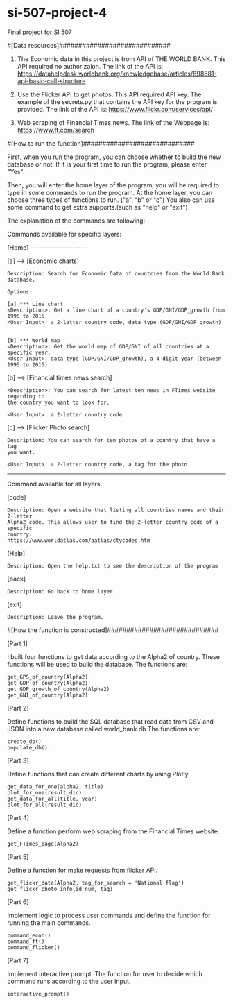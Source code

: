 # si-507-project-4
Final project for SI 507

#[Data resources]#############################
1. The Economic data in this project is from API of THE WORLD BANK. 
  This API required no authorizaion.
  The link of the API is: 
  https://datahelpdesk.worldbank.org/knowledgebase/articles/898581-api-basic-call-structure

2. Use the Flicker API to get photos. 
  This API required API key. The example of the secrets.py that contains the API key for the program is provided. 
  The link of the API is: 
  https://www.flickr.com/services/api/

3. Web scraping of Financial Times news. 
  The link of the Webpage is: 
  https://www.ft.com/search


#[How to run the function]#############################

First, when you run the program, you can choose whether to build the new database or not. 
If it is your first time to run the program, please enter "Yes".

Then, you will enter the home layer of the program, you will be required to type in some commands to run the program. 
At the home layer, you can choose three types of functions to run. ("a", "b" or "c")
You also can use some command to get extra supports.(such as "help" or "exit")

The explanation of the commands are following:

Commands available for specific layers:

[Home] --------------------

[a] -->	[Economic charts]

	Description: Search for Economic Data of countries from the World Bank database.

	Options:

	[a] *** Line chart
	<Description>: Get a line chart of a country's GDP/GNI/GDP_growth from 1995 to 2015.
	<User Input>: a 2-letter country code, data type (GDP/GNI/GDP_growth)


	[b] *** World map
	<Description>: Get the world map of GDP/GNI of all countries at a specific year.
	<User Input>: data type (GDP/GNI/GDP_growth), a 4 digit year (between 1995 to 2015)


[b] -->	[Financial times news search]

	<Description>: You can search for latest ten news in FTimes website regarding to 
	the country you want to look for.
	
	<User Input>: a 2-letter country code


[c] -->	[Flicker Photo search]

	Description: You can search for ten photos of a country that have a tag 
	you want.

	<User Input>: a 2-letter country code, a tag for the photo

---------------------------------------------------

Command available for all layers: 

[code]

	Description: Open a website that listing all countries names and their 2-letter 
	Alpha2 code. This allows user to find the 2-letter country code of a specific 
	country.
	https://www.worldatlas.com/aatlas/ctycodes.htm


[Help]

	Description: Open the help.txt to see the description of the program

[back]	

	Description: Go back to home layer.

[exit]

	Description: Leave the program.

  
#[How the function is constructed]#############################
 
[Part 1]

I built four functions to get data according to the Alpha2 of country. These functions will be used to build the database.
The functions are:

	get_GPS_of_country(Alpha2)
	get_GDP_of_country(Alpha2)
	get_GDP_growth_of_country(Alpha2)
	get_GNI_of_country(Alpha2)
	
[Part 2]

Define functions to build the SQL database that read data from CSV and JSON into a new database called world_bank.db
The functions are:

	create_db()
	populate_db()

[Part 3]

Define functions that can create different charts by using Plotly.

	get_data_for_one(alpha2, title)
	plot_for_one(result_dic)
	get_data_for_all(title, year)
	plot_for_all(result_dic)

[Part 4]

Define a function perform web scraping from the Financial Times website.

	get_FTimes_page(Alpha2)

[Part 5]

Define a function for make requests from flicker API.

	get_flickr_data(Alpha2, tag_for_search = 'National flag')
	get_flickr_photo_info(id_num, tag)

[Part 6]

Implement logic to process user commands and define the function for running the main commands.

	command_econ()
	command_ft()
	command_flicker()

[Part 7]
  
Implement interactive prompt. The function for user to decide which command runs according to the user input.

	interactive_prompt()


  
  
